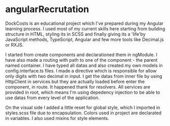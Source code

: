 # angularRecrutation

DockCosts is an educational project which I've prepared during my Angular learning process. I used most of my current skills here starting from building structure in HTML, styling its in SCSS and finally giving its a 'life'by JavaScript methods, TypeScript, Angular and few more tools like Decimal.js or RXJS.

I started from create components and declarationed them in ngModule. I have also made a routing with path to one of the component - the parent named container. I have typed all datas and also created my own models in config.interface.ts files. I made a directive which is responsible for
allow only digits with two decimal in input. I get the datas from inner file by using HttpClient in services but they are actually loaded before enter the component, in route. It happened thank for resolvers. All services are provided in root, which means I'm using depedency injection to be able to use datas from every level of the application.

On the visual side I added a little reset for global style, which I imported in styles.scss file due to encapsulation. Colors used in project are declarated in variables. I also used mixins for style elements.

